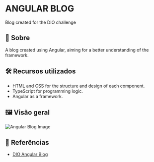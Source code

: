 # ANGULAR BLOG
Blog created for the DIO challenge

## 📖 Sobre

A blog created using Angular, aiming for a better understanding of the framework.

## 🛠 Recursos utilizados

- HTML and CSS for the structure and design of each component.
- TypeScript for programming logic.
- Angular as a framework.

## 🖼 Visão geral

![Angular Blog Image](./assets/images/angular-blog.png)

## 📁 Referências

- [DIO Angular Blog](https://github.com/felipeAguiarCode/angular-blog/tree/main)
